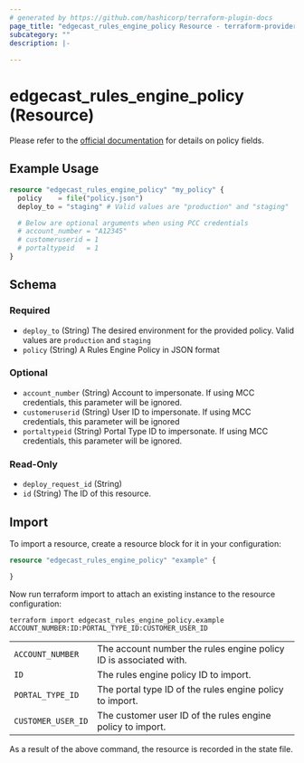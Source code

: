```yaml
---
# generated by https://github.com/hashicorp/terraform-plugin-docs
page_title: "edgecast_rules_engine_policy Resource - terraform-provider-edgecast"
subcategory: ""
description: |-
  
---
```


# edgecast_rules_engine_policy (Resource)
Please refer to the [official documentation](https://developer.edgecast.com/cdn/api/index.html#Media_Management/REv4/Add-Policy.htm) for details on policy fields.

## Example Usage

```terraform
resource "edgecast_rules_engine_policy" "my_policy" {
  policy    = file("policy.json")
  deploy_to = "staging" # Valid values are "production" and "staging"

  # Below are optional arguments when using PCC credentials
  # account_number = "A12345"
  # customeruserid = 1
  # portaltypeid   = 1
}
```

<!-- schema generated by tfplugindocs -->
## Schema

### Required

- `deploy_to` (String) The desired environment for the provided policy. Valid values are `production` and `staging`
- `policy` (String) A Rules Engine Policy in JSON format

### Optional

- `account_number` (String) Account to impersonate. If using MCC credentials, this parameter will be ignored.
- `customeruserid` (String) User ID to impersonate. If using MCC credentials, this parameter will be ignored
- `portaltypeid` (String) Portal Type ID to impersonate. If using MCC credentials, this parameter will be ignored.

### Read-Only

- `deploy_request_id` (String)
- `id` (String) The ID of this resource.

## Import

To import a resource, create a resource block for it in your configuration:

```terraform
resource "edgecast_rules_engine_policy" "example" {

}
```

Now run terraform import to attach an existing instance to the resource configuration:

```shell
terraform import edgecast_rules_engine_policy.example ACCOUNT_NUMBER:ID:PORTAL_TYPE_ID:CUSTOMER_USER_ID
```
|                  |                                                                   |
|:-----------------|-------------------------------------------------------------------|
| `ACCOUNT_NUMBER`   | The account number the rules engine policy ID is associated with. |
| `ID`               | The rules engine policy ID to import.                                      |
| `PORTAL_TYPE_ID`   | The portal type ID of the rules engine policy to import.                        |
| `CUSTOMER_USER_ID` | The customer user ID of the rules engine policy to import.                  |

As a result of the above command, the resource is recorded in the state file.
